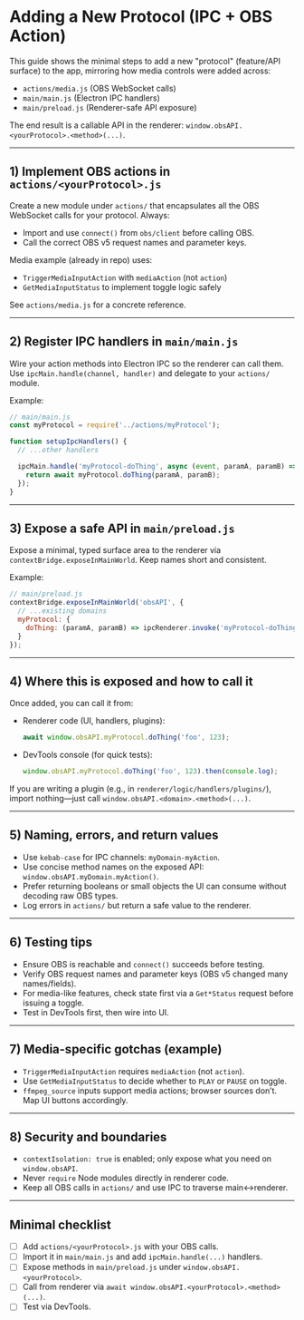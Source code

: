 # Adding a New Protocol (IPC + OBS Action)

This guide shows the minimal steps to add a new "protocol" (feature/API surface) to the app, mirroring how media controls were added across:

- `actions/media.js` (OBS WebSocket calls)
- `main/main.js` (Electron IPC handlers)
- `main/preload.js` (Renderer-safe API exposure)

The end result is a callable API in the renderer: `window.obsAPI.<yourProtocol>.<method>(...)`.

---

## 1) Implement OBS actions in `actions/<yourProtocol>.js`

Create a new module under `actions/` that encapsulates all the OBS WebSocket calls for your protocol. Always:

- Import and use `connect()` from `obs/client` before calling OBS.
- Call the correct OBS v5 request names and parameter keys.

Media example (already in repo) uses:

- `TriggerMediaInputAction` with `mediaAction` (not `action`)
- `GetMediaInputStatus` to implement toggle logic safely

See `actions/media.js` for a concrete reference.

---

## 2) Register IPC handlers in `main/main.js`

Wire your action methods into Electron IPC so the renderer can call them. Use `ipcMain.handle(channel, handler)` and delegate to your `actions/` module.

Example:

```js
// main/main.js
const myProtocol = require('../actions/myProtocol');

function setupIpcHandlers() {
  // ...other handlers

  ipcMain.handle('myProtocol-doThing', async (event, paramA, paramB) => {
    return await myProtocol.doThing(paramA, paramB);
  });
}
```
---

## 3) Expose a safe API in `main/preload.js`

Expose a minimal, typed surface area to the renderer via `contextBridge.exposeInMainWorld`. Keep names short and consistent.

Example:

```js
// main/preload.js
contextBridge.exposeInMainWorld('obsAPI', {
  // ...existing domains
  myProtocol: {
    doThing: (paramA, paramB) => ipcRenderer.invoke('myProtocol-doThing', paramA, paramB),
  }
});
```

---

## 4) Where this is exposed and how to call it

Once added, you can call it from:

- Renderer code (UI, handlers, plugins):
  ```js
  await window.obsAPI.myProtocol.doThing('foo', 123);
  ```
- DevTools console (for quick tests):
  ```js
  window.obsAPI.myProtocol.doThing('foo', 123).then(console.log);
  ```

If you are writing a plugin (e.g., in `renderer/logic/handlers/plugins/`), import nothing—just call `window.obsAPI.<domain>.<method>(...)`.

---

## 5) Naming, errors, and return values

- Use `kebab-case` for IPC channels: `myDomain-myAction`.
- Use concise method names on the exposed API: `window.obsAPI.myDomain.myAction()`.
- Prefer returning booleans or small objects the UI can consume without decoding raw OBS types.
- Log errors in `actions/` but return a safe value to the renderer.

---

## 6) Testing tips

- Ensure OBS is reachable and `connect()` succeeds before testing.
- Verify OBS request names and parameter keys (OBS v5 changed many names/fields).
- For media-like features, check state first via a `Get*Status` request before issuing a toggle.
- Test in DevTools first, then wire into UI.

---

## 7) Media-specific gotchas (example)

- `TriggerMediaInputAction` requires `mediaAction` (not `action`).
- Use `GetMediaInputStatus` to decide whether to `PLAY` or `PAUSE` on toggle.
- `ffmpeg_source` inputs support media actions; browser sources don’t. Map UI buttons accordingly.

---

## 8) Security and boundaries

- `contextIsolation: true` is enabled; only expose what you need on `window.obsAPI`.
- Never `require` Node modules directly in renderer code.
- Keep all OBS calls in `actions/` and use IPC to traverse main↔renderer.

---

## Minimal checklist

- [ ] Add `actions/<yourProtocol>.js` with your OBS calls.
- [ ] Import it in `main/main.js` and add `ipcMain.handle(...)` handlers.
- [ ] Expose methods in `main/preload.js` under `window.obsAPI.<yourProtocol>`.
- [ ] Call from renderer via `await window.obsAPI.<yourProtocol>.<method>(...)`.
- [ ] Test via DevTools.
